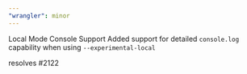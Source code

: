 ```yaml
---
"wrangler": minor
---
```


Local Mode Console Support
Added support for detailed `console.log` capability when using `--experimental-local`

resolves #2122
